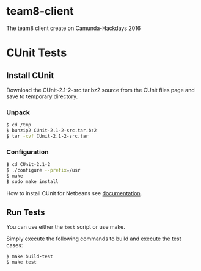 # team8-client
The team8 client create on Camunda-Hackdays 2016



# CUnit Tests

## Install CUnit

Download the CUnit-2.1-2-src.tar.bz2 source from the CUnit files page and save to temporary directory.

### Unpack

```sh
$ cd /tmp
$ bunzip2 CUnit-2.1-2-src.tar.bz2
$ tar -xvf CUnit-2.1-2-src.tar
```

### Configuration

```sh
$ cd CUnit-2.1-2
$ ./configure --prefix=/usr
$ make
$ sudo make install
```

How to install CUnit for Netbeans see [documentation](https://netbeans.org/kb/docs/cnd/c-unit-test.html).

## Run Tests

You can use either the `test` script or use make.

Simply execute the following commands to build and execute the test cases:

```sh
$ make build-test
$ make test
```
